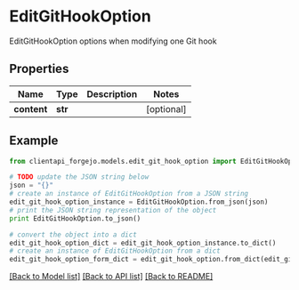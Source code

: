 # EditGitHookOption

EditGitHookOption options when modifying one Git hook

## Properties
Name | Type | Description | Notes
------------ | ------------- | ------------- | -------------
**content** | **str** |  | [optional] 

## Example

```python
from clientapi_forgejo.models.edit_git_hook_option import EditGitHookOption

# TODO update the JSON string below
json = "{}"
# create an instance of EditGitHookOption from a JSON string
edit_git_hook_option_instance = EditGitHookOption.from_json(json)
# print the JSON string representation of the object
print EditGitHookOption.to_json()

# convert the object into a dict
edit_git_hook_option_dict = edit_git_hook_option_instance.to_dict()
# create an instance of EditGitHookOption from a dict
edit_git_hook_option_form_dict = edit_git_hook_option.from_dict(edit_git_hook_option_dict)
```
[[Back to Model list]](../README.md#documentation-for-models) [[Back to API list]](../README.md#documentation-for-api-endpoints) [[Back to README]](../README.md)


